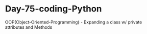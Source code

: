 # Day-75-coding-Python
OOP(Object-Oriented-Programming) - Expanding a class w/ private attributes and Methods
